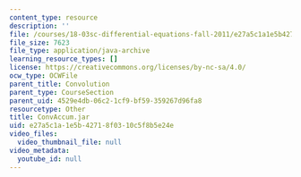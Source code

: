 ```yaml
---
content_type: resource
description: ''
file: /courses/18-03sc-differential-equations-fall-2011/e27a5c1a1e5b42718f0310c5f8b5e24e_ConvAccum.jar
file_size: 7623
file_type: application/java-archive
learning_resource_types: []
license: https://creativecommons.org/licenses/by-nc-sa/4.0/
ocw_type: OCWFile
parent_title: Convolution
parent_type: CourseSection
parent_uid: 4529e4db-06c2-1cf9-bf59-359267d96fa8
resourcetype: Other
title: ConvAccum.jar
uid: e27a5c1a-1e5b-4271-8f03-10c5f8b5e24e
video_files:
  video_thumbnail_file: null
video_metadata:
  youtube_id: null
---
```


